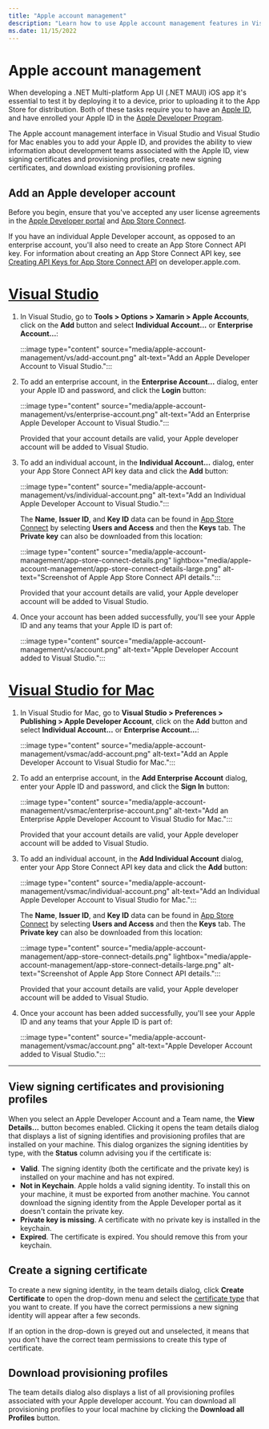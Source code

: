 ```yaml
---
title: "Apple account management"
description: "Learn how to use Apple account management features in Visual Studio and Visual Studio for Mac"
ms.date: 11/15/2022
---
```


# Apple account management

When developing a .NET Multi-platform App UI (.NET MAUI) iOS app it's essential to test it by deploying it to a device, prior to uploading it to the App Store for distribution. Both of these tasks require you to have an [Apple ID](https://appleid.apple.com/account), and have enrolled your Apple ID in the [Apple Developer Program](https://developer.apple.com/programs).

The Apple account management interface in Visual Studio and Visual Studio for Mac enables you to add your Apple ID, and provides the ability to view information about development teams associated with the Apple ID, view signing certificates and provisioning profiles, create new signing certificates, and download existing provisioning profiles.

## Add an Apple developer account

Before you begin, ensure that you've accepted any user license agreements in the [Apple Developer portal](https://developer.apple.com/account/) and [App Store Connect](https://appstoreconnect.apple.com/).

If you have an individual Apple Developer account, as opposed to an enterprise account, you'll also need to create an App Store Connect API key. For information about creating an App Store Connect API key, see [Creating API Keys for App Store Connect API](https://developer.apple.com/documentation/appstoreconnectapi/creating_api_keys_for_app_store_connect_api) on developer.apple.com.

<!-- markdownlint-disable MD025 -->
# [Visual Studio](#tab/vs)
<!-- markdownlint-enable MD025 -->

1. In Visual Studio, go to **Tools > Options > Xamarin > Apple Accounts**, click on the **Add** button and select **Individual Account...** or **Enterprise Account...**:

    :::image type="content" source="media/apple-account-management/vs/add-account.png" alt-text="Add an Apple Developer Account to Visual Studio.":::

1. To add an enterprise account, in the **Enterprise Account...** dialog, enter your Apple ID and password, and click the **Login** button:

    :::image type="content" source="media/apple-account-management/vs/enterprise-account.png" alt-text="Add an Enterprise Apple Developer Account to Visual Studio.":::

    Provided that your account details are valid, your Apple developer account will be added to Visual Studio.

1. To add an individual account, in the **Individual Account...** dialog, enter your App Store Connect API key data and click the **Add** button:

    :::image type="content" source="media/apple-account-management/vs/individual-account.png" alt-text="Add an Individual Apple Developer Account to Visual Studio.":::

    The **Name**, **Issuer ID**, and **Key ID** data can be found in [App Store Connect](https://appstoreconnect.apple.com/) by selecting **Users and Access** and then the **Keys** tab. The **Private key** can also be downloaded from this location:

    :::image type="content" source="media/apple-account-management/app-store-connect-details.png" lightbox="media/apple-account-management/app-store-connect-details-large.png" alt-text="Screenshot of Apple App Store Connect API details.":::

    Provided that your account details are valid, your Apple developer account will be added to Visual Studio.

1. Once your account has been added successfully, you'll see your Apple ID and any teams that your Apple ID is part of:

    :::image type="content" source="media/apple-account-management/vs/account.png" alt-text="Apple Developer Account added to Visual Studio.":::

<!-- markdownlint-disable MD025 -->
# [Visual Studio for Mac](#tab/vsmac)
<!-- markdownlint-enable MD025 -->

1. In Visual Studio for Mac, go to **Visual Studio > Preferences > Publishing > Apple Developer Account**, click on the **Add** button and select **Individual Account...** or **Enterprise Account...**:

    :::image type="content" source="media/apple-account-management/vsmac/add-account.png" alt-text="Add an Apple Developer Account to Visual Studio for Mac.":::

1. To add an enterprise account, in the **Add Enterprise Account** dialog, enter your Apple ID and password, and click the **Sign In** button:

    :::image type="content" source="media/apple-account-management/vsmac/enterprise-account.png" alt-text="Add an Enterprise Apple Developer Account to Visual Studio for Mac.":::

    Provided that your account details are valid, your Apple developer account will be added to Visual Studio.

1. To add an individual account, in the **Add Individual Account** dialog, enter your App Store Connect API key data and click the **Add** button:

    :::image type="content" source="media/apple-account-management/vsmac/individual-account.png" alt-text="Add an Individual Apple Developer Account to Visual Studio for Mac.":::

    The **Name**, **Issuer ID**, and **Key ID** data can be found in [App Store Connect](https://appstoreconnect.apple.com/) by selecting **Users and Access** and then the **Keys** tab. The **Private key** can also be downloaded from this location:

    :::image type="content" source="media/apple-account-management/app-store-connect-details.png" lightbox="media/apple-account-management/app-store-connect-details-large.png" alt-text="Screenshot of Apple App Store Connect API details.":::

    Provided that your account details are valid, your Apple developer account will be added to Visual Studio.

1. Once your account has been added successfully, you'll see your Apple ID and any teams that your Apple ID is part of:

    :::image type="content" source="media/apple-account-management/vsmac/account.png" alt-text="Apple Developer Account added to Visual Studio.":::

---

## View signing certificates and provisioning profiles

When you select an Apple Developer Account and a Team name, the **View Details...** button becomes enabled. Clicking it opens the team details dialog that displays a list of signing identifies and provisioning profiles that are installed on your machine. This dialog organizes the signing identities by type, with the **Status** column advising you if the certificate is:

- **Valid**. The signing identity (both the certificate and the private key) is installed on your machine and has not expired.
- **Not in Keychain**. Apple holds a valid signing identity. To install this on your machine, it must be exported from another machine. You cannot download the signing identity from the Apple Developer portal as it doesn't contain the private key.
- **Private key is missing**. A certificate with no private key is installed in the keychain.
- **Expired**. The certificate is expired. You should remove this from your keychain.

## Create a signing certificate

To create a new signing identity, in the team details dialog, click **Create Certificate** to open the drop-down menu and select the [certificate type](https://help.apple.com/xcode/mac/current/#/dev80c6204ec) that you want to create. If you have the correct permissions a new signing identity will appear after a few seconds.

If an option in the drop-down is greyed out and unselected, it means that you don't have the correct team permissions to create this type of certificate.

## Download provisioning profiles

The team details dialog also displays a list of all provisioning profiles associated with your Apple developer account. You can download all provisioning profiles to your local machine by clicking the **Download all Profiles** button.
